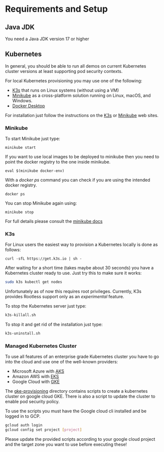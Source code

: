# Requirements and Setup

## Java JDK

You need a Java JDK version 17 or higher

## Kubernetes

In general, you should be able to run all demos on current Kubernetes cluster versions
at least supporting pod security contexts.

For local Kubernetes provisioning you may use one of the following:
* [K3s](https://k3s.io) that runs on Linux systems (without using a VM)
* [Minikube](https://minikube.sigs.k8s.io) as a cross-platform solution running on Linux, macOS, and Windows.
* [Docker Desktop]()

For installation just follow the instructions on the [K3s](https://k3s.io) or [Minikube](https://minikube.sigs.k8s.io) web sites.

### Minikube

To start Minikube just type:

```shell
minikube start
```

If you want to use local images to be deployed to minikube
then you need to point the docker registry to the one inside minikube.

```shell
eval $(minikube docker-env)
```

With a _docker ps_ command you can check if you are using the intended docker registry.

```shell
docker ps
```

You can stop Minikube again using:

```shell
minikube stop
```

For full details please consult the [minikube docs](https://minikube.sigs.k8s.io/docs/)

### K3s

For Linux users the easiest way to provision a Kubernetes locally is done as follows:

```shell
curl -sfL https://get.k3s.io | sh -
```

After waiting for a short time (takes maybe about 30 seconds) you have a Kubernetes cluster ready to use.
Just try this to make sure it works:

```bash
sudo k3s kubectl get nodes
```

Unfortunately as of now this requires root privileges. Currently, K3s provides Rootless support only as an _experimental_ feature.

To stop the Kubernetes server just type:

```bash
k3s-killall.sh
```

To stop it and get rid of the installation just type:

```bash
k3s-uninstall.sh
```

### Managed Kubernetes Cluster

To use all features of an enterprise grade Kubernetes cluster you have to go into the cloud and use
one of the well-known providers:

* Microsoft Azure with [AKS](https://azure.microsoft.com/en-us/services/kubernetes-service)
* Amazon AWS with [EKS](https://aws.amazon.com/eks)
* Google Cloud with [GKE](https://cloud.google.com/kubernetes-engine)

The [gke-provisioning](../gke-provisioning) directory contains
scripts to create a kubernetes cluster on google cloud GKE.
There is also a script to update the cluster to enable pod security policy.

To use the scripts you must have the Google cloud cli installed and be logged in
to GCP.

```bash
gcloud auth login
gcloud config set project [project]
```

Please update the provided scripts according to your google cloud project and the target zone
you want to use before executing these!